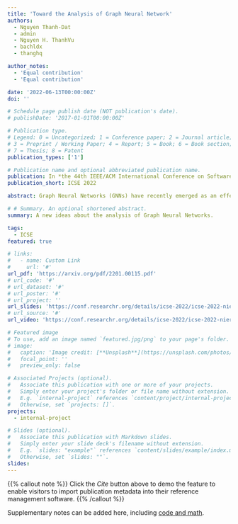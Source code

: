 ```yaml
---
title: 'Toward the Analysis of Graph Neural Network'
authors:
  - Nguyen Thanh-Dat
  - admin
  - Nguyen H. ThanhVu
  - bachldx
  - thanghq

author_notes:
  - 'Equal contribution'
  - 'Equal contribution'

date: '2022-06-13T00:00:00Z'
doi: ''

# Schedule page publish date (NOT publication's date).
# publishDate: '2017-01-01T00:00:00Z'

# Publication type.
# Legend: 0 = Uncategorized; 1 = Conference paper; 2 = Journal article;
# 3 = Preprint / Working Paper; 4 = Report; 5 = Book; 6 = Book section;
# 7 = Thesis; 8 = Patent
publication_types: ['1']

# Publication name and optional abbreviated publication name.
publication: In *the 44th IEEE/ACM International Conference on Software Engineering, NIER Track*
publication_short: ICSE 2022

abstract: Graph Neural Networks (GNNs) have recently emerged as an effective framework for representing and analyzing graph-structured data. GNNs have been applied to many real-world problems such as knowledge graph analysis, social networks recommendation, and even COVID-19 detection and vaccine development. However, unlike other deep neural networks such as Feedforward Neural Networks (FFNNs), few verification and property inference techniques exist for GNNs. This is potentially due to dynamic behaviors of GNNs, which can take arbitrary graphs as input, whereas FFNNs which only take fixed size numerical vectors as inputs. This paper proposes GNN-Infer, an approach to analyze and infer properties of GNNs by extracting influential structures of the GNNs and then converting them into FFNNs. This allows us to leverage existing powerful FFNNs analyses to obtain results for the original GNNs. We discuss various designs of CNN-lnfer to ensure the scalability and accuracy of the conversions. We also illustrate CNN-Infer on a study case of node classification. We believe that CNN-Infer opens new research directions for understanding and analyzing GNNs.

# # Summary. An optional shortened abstract.
summary: A new ideas about the analysis of Graph Neural Networks. 

tags:
  - ICSE
featured: true

# links:
#   - name: Custom Link
#     url: '#'
url_pdf: 'https://arxiv.org/pdf/2201.00115.pdf'
# url_code: '#'
# url_dataset: '#'
# url_poster: '#'
# url_project: ''
url_slides: 'https://conf.researchr.org/details/icse-2022/icse-2022-nier---new-ideas-and-emerging-results/10/Toward-the-Analysis-of-Graph-Neural-Network'
# url_source: '#'
url_video: 'https://conf.researchr.org/details/icse-2022/icse-2022-nier---new-ideas-and-emerging-results/10/Toward-the-Analysis-of-Graph-Neural-Network'

# Featured image
# To use, add an image named `featured.jpg/png` to your page's folder.
# image:
#   caption: 'Image credit: [**Unsplash**](https://unsplash.com/photos/pLCdAaMFLTE)'
#   focal_point: ''
#   preview_only: false

# Associated Projects (optional).
#   Associate this publication with one or more of your projects.
#   Simply enter your project's folder or file name without extension.
#   E.g. `internal-project` references `content/project/internal-project/index.md`.
#   Otherwise, set `projects: []`.
projects:
  - internal-project

# Slides (optional).
#   Associate this publication with Markdown slides.
#   Simply enter your slide deck's filename without extension.
#   E.g. `slides: "example"` references `content/slides/example/index.md`.
#   Otherwise, set `slides: ""`.
slides:
---
```


{{% callout note %}}
Click the _Cite_ button above to demo the feature to enable visitors to import publication metadata into their reference management software.
{{% /callout %}}

Supplementary notes can be added here, including [code and math](https://wowchemy.com/docs/content/writing-markdown-latex/).
